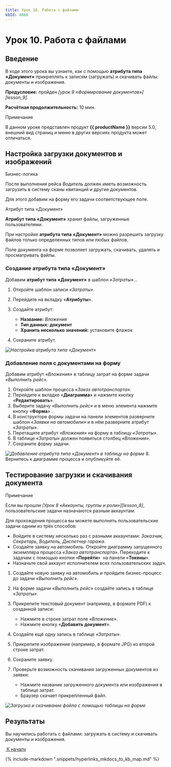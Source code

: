 ```yaml
---
title: Урок 10. Работа с файлами
kbId: 4866
---
```


# Урок 10. Работа с файлами

## Введение

В ходе этого урока вы узнаете, как с помощью **атрибута типа «Документ»** прикреплять к записям (загружать) и скачивать файлы: документы и изображения.

**Предусловие:** пройден *[урок 9 «Формирование документов»][lesson_9]*.

**Расчётная продолжительность:** 10 мин.

Примечание

В данном уроке представлен продукт **{{ productName }}** версии 5.0, внешний вид страниц и меню в других версиях продукта может отличаться.

## Настройка загрузки документов и изображений

Бизнес-логика

После выполнения рейса *Водитель* должен иметь возможность загрузить в систему сканы квитанций и другие документов.

Для этого добавим на форму его задачи соответствующее поле.

Атрибут типа «Документ»

**Атрибут типа «Документ»** хранит файлы, загруженные пользователями.

При настройке **атрибута типа «Документ»** можно разрешить загрузку файлов только определенных типов или любых файлов.

Поле документа на форме позволяет загружать, скачивать, удалять и просматривать файлы.

### Создание атрибута типа «Документ»

Добавим **атрибут типа «Документ»** в шаблон *«Затраты»*…

1. Откройте шаблон записи *«Затраты»*.
2. Перейдите на вкладку «**Атрибуты**».
3. Создайте атрибут:

    - **Название:** *Вложения*
    - **Тип данных: документ**
    - **Хранить несколько значений:** установите флажок
4. Сохраните атрибут.

_![Настройка атрибута типа «Документ»](/platform/v5.0/tutorial/img/lesson_10_document_attribute_configure.png)_

### Добавление поля с документами на форму

Добавим атрибут *«Вложения»* в таблицу затрат на форме задачи *«Выполнить рейс»*.

1. Откройте шаблон процесса *«Заказ автотранспорта»*.
2. Перейдите к вкладке «**Диаграмма**» и нажмите кнопку «**Редактировать**».
3. Выберите задачу *«Выполнить рейс»* и в меню элемента нажмите кнопку «**Форма**» *‌*.
4. В конструкторе формы задачи на панели элементов разверните шаблон *«Заявки на автомобили»* и в нём разверните атрибут *«Затраты»*.
5. Перетащите атрибут *«Вложения»* на форму в таблицу *«Затраты»*.
6. В таблице *«Затраты»* должен появиться столбец *«Вложения»*.
7. Сохраните форму задачи.

_![Добавление атрибута типа «Документ» в таблицу на форме](/platform/v5.0/tutorial/img/lesson_10_document_add_to_table.png)_
8. Вернитесь к диаграмме процесса и опубликуйте её.

## Тестирование загрузки и скачивания документа

Примечание

Если вы прошли *[Урок 8 *«Аккаунты, группы и роли»*][lesson_8]*, пользовательские задачи назначаются разным аккаунтам.

Для прохождения процесса вы можете выполнять пользовательские задачи одним из трёх способов:

- Войдите в систему несколько раз с разными аккаунтами: *Заказчик, Секретарь, Водитель, Диспетчер гаража*.
- Создайте заявку на автомобиль. Откройте диаграмму запущенного экземпляра процесса *«Заказ автотранспорта»*. Переходите к задачам с помощью кнопки «**Перейти**» *‌* на панели «**Токены**».
- Назначьте свой аккаунт исполнителем всех пользовательских задач.

1. Создайте новую заявку на автомобиль и пройдите бизнес-процесс до задачи *«Выполнить рейс»*.
2. На форме задачи *«Выполнить рейс»* создайте запись в таблице *«Затраты»*.
3. Прикрепите текстовый документ (например, в формате PDF) к созданной записи:

    - Нажмите в строке затрат поле *«Вложение»*.
    - Нажмите кнопку «**Добавить документ**».
4. Создайте ещё одну запись в таблице *«Затраты»*.
5. Прикрепите изображение (например, в формате JPG) ко второй строке затрат.
6. Сохраните заявку.
7. Проверьте возможность скачивания загруженных документов из заявки:

    - Нажмите название загруженного документа или изображения в таблице затрат.
    - Браузер скачает прикрепленный файл.

_![Загрузка и скачивание файла с помощью таблицы на форме](/platform/v5.0/tutorial/img/lesson_10_file_download_upload.png)_

## Результаты

Вы научились работать с файлами: загружать в систему и скачивать документы и изображения.

[*‌*
 К началу](#)

{% include-markdown ".snippets/hyperlinks_mkdocs_to_kb_map.md" %}
